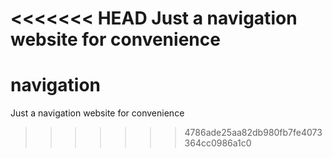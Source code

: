 <<<<<<< HEAD
Just a navigation website for convenience
=======
# navigation
Just a navigation website for convenience
>>>>>>> 4786ade25aa82db980fb7fe4073364cc0986a1c0
